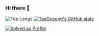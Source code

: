 ### Hi there 👋

![Top Langs](https://github-readme-stats.vercel.app/api/top-langs/?username=TaeGyeong115&layout=compact&theme=dracula)
[![TaeGyeong's GitHub stats](https://github-readme-stats.vercel.app/api?username=TaeGyeong115&hide=stars,contribs&count_private=true)](https://github.com/TaeGyeong115/github-readme-stats)


[![Solved.ac Profile](http://mazassumnida.wtf/api/v2/generate_badge?boj=taylor115)](https://solved.ac/taylor115/)

